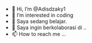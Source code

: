 - 👋 Hi, I’m @Adisdzaky1
- 👀 I’m interested in coding
- 🌱 Saya sedang belajar.
- 💞️ Saya ingin berkolaborasi di ..
- 📫 How to reach me ...

<!---
Adisdzaky1/Adisdzaky1 is a ✨ special ✨ repository because its `README.md` (this file) appears on your GitHub profile.
You can click the Preview link to take a look at your changes.
--->
